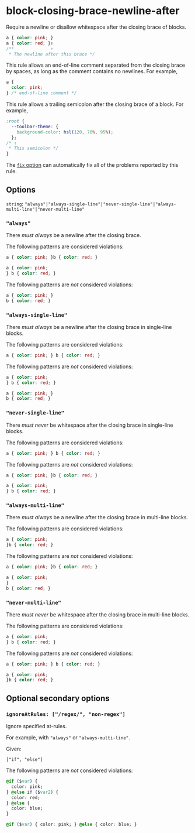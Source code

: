# block-closing-brace-newline-after

Require a newline or disallow whitespace after the closing brace of blocks.

<!-- prettier-ignore -->
```css
a { color: pink; }
a { color: red; }↑
/**              ↑
 * The newline after this brace */
```

This rule allows an end-of-line comment separated from the closing brace by spaces, as long as the comment contains no newlines. For example,

<!-- prettier-ignore -->
```css
a {
  color: pink;
} /* end-of-line comment */
```

This rule allows a trailing semicolon after the closing brace of a block. For example,

<!-- prettier-ignore -->
```css
:root {
  --toolbar-theme: {
    background-color: hsl(120, 70%, 95%);
  };
/* ↑
 * This semicolon */
}
```

The [`fix` option](https://github.com/stylelint/stylelint/tree/13.7.1/docs/user-guide/usage/options.md#fix) can automatically fix all of the problems reported by this rule.

## Options

`string`: `"always"|"always-single-line"|"never-single-line"|"always-multi-line"|"never-multi-line"`

### `"always"`

There _must always_ be a newline after the closing brace.

The following patterns are considered violations:

<!-- prettier-ignore -->
```css
a { color: pink; }b { color: red; }
```

<!-- prettier-ignore -->
```css
a { color: pink;
} b { color: red; }
```

The following patterns are _not_ considered violations:

<!-- prettier-ignore -->
```css
a { color: pink; }
b { color: red; }
```

### `"always-single-line"`

There _must always_ be a newline after the closing brace in single-line blocks.

The following patterns are considered violations:

<!-- prettier-ignore -->
```css
a { color: pink; } b { color: red; }
```

The following patterns are _not_ considered violations:

<!-- prettier-ignore -->
```css
a { color: pink;
} b { color: red; }
```

<!-- prettier-ignore -->
```css
a { color: pink; }
b { color: red; }
```

### `"never-single-line"`

There _must never_ be whitespace after the closing brace in single-line blocks.

The following patterns are considered violations:

<!-- prettier-ignore -->
```css
a { color: pink; } b { color: red; }
```

The following patterns are _not_ considered violations:

<!-- prettier-ignore -->
```css
a { color: pink; }b { color: red; }
```

<!-- prettier-ignore -->
```css
a { color: pink;
} b { color: red; }
```

### `"always-multi-line"`

There _must always_ be a newline after the closing brace in multi-line blocks.

The following patterns are considered violations:

<!-- prettier-ignore -->
```css
a { color: pink;
}b { color: red; }
```

The following patterns are _not_ considered violations:

<!-- prettier-ignore -->
```css
a { color: pink; }b { color: red; }
```

<!-- prettier-ignore -->
```css
a { color: pink;
}
b { color: red; }
```

### `"never-multi-line"`

There _must never_ be whitespace after the closing brace in multi-line blocks.

The following patterns are considered violations:

<!-- prettier-ignore -->
```css
a { color: pink;
} b { color: red; }
```

The following patterns are _not_ considered violations:

<!-- prettier-ignore -->
```css
a { color: pink; } b { color: red; }
```

<!-- prettier-ignore -->
```css
a { color: pink;
}b { color: red; }
```

## Optional secondary options

### `ignoreAtRules: ["/regex/", "non-regex"]`

Ignore specified at-rules.

For example, with `"always"` or `"always-multi-line"`.

Given:

```
["if", "else"]
```

The following patterns are _not_ considered violations:

<!-- prettier-ignore -->
```css
@if ($var) {
  color: pink;
} @else if ($var2) {
  color: red;
} @else {
  color: blue;
}
```

<!-- prettier-ignore -->
```css
@if ($var) { color: pink; } @else { color: blue; }
```
